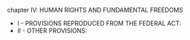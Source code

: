 chapter IV: HUMAN RIGHTS AND FUNDAMENTAL FREEDOMS 

<ul>
			<li>I - PROVISIONS REPRODUCED FROM THE FEDERAL ACT: <ul>
			</ul></li>			<li>II - OTHER PROVISIONS: <ul>
			</ul></li></ul>